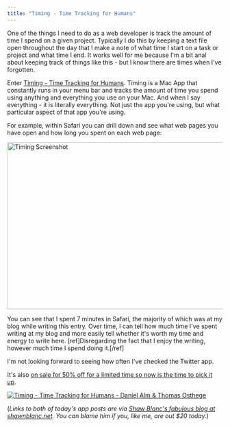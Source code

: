 ```yaml
---
title: "Timing - Time Tracking for Humans"
---
```

<p>One of the things I need to do as a web developer is track the amount of time I spend on a given project. Typically I do this by keeping a text file open throughout the day that I make a note of what time I start on a task or project and what time I end. It works well for me because I'm a bit anal about keeping track of things like this - but I know there are times when I've forgotten.</p>
<p>Enter <a href="https://click.linksynergy.com/fs-bin/stat?id=6PFrOqNV4B8&offerid=146261&type=3&subid=0&tmpid=1826&RD_PARM1=http%253A%252F%252Fitunes.apple.com%252Fca%252Fapp%252Ftiming-time-tracking-for-humans%252Fid431511738%253Fmt%253D12%2526uo%253D4%2526partnerId%253D30" target="itunes_store">Timing - Time Tracking for Humans</a>. Timing is a Mac App that constantly runs in your menu bar and tracks the amount of time you spend using anything and everything you use on your Mac. And when I say everything - it is literally everything. Not just the app you're using, but what particular aspect of that app you're using.</p>
<p>For example, within Safari you can drill down and see what web pages you have open and how long you spent on each web page:</p>
<p><img src="https://chrisenns.com/wp-content/uploads/2011/08/timing-screenshot.png" alt="Timing Screenshot" title="timing-screenshot" width="588" height="389" class="aligncenter size-full wp-image-19634" /></p>
<p>You can see that I spent 7 minutes in Safari, the majority of which was at my blog while writing this entry. Over time, I can tell how much time I've spent writing at my blog and more easily tell whether it's worth my time and energy to write here. [ref]Disregarding the fact that I enjoy the writing, however much time I spend doing it.[/ref]</p>
<p>I'm not looking forward to seeing how often I've checked the Twitter app.</p>
<p>It's also <a href="https://click.linksynergy.com/fs-bin/stat?id=6PFrOqNV4B8&offerid=146261&type=3&subid=0&tmpid=1826&RD_PARM1=http%253A%252F%252Fitunes.apple.com%252Fca%252Fapp%252Ftiming-time-tracking-for-humans%252Fid431511738%253Fmt%253D12%2526uo%253D4%2526partnerId%253D30" target="itunes_store">on sale for 50% off for a limited time so now is the time to pick it up</a>.</p>
<p><a href="https://click.linksynergy.com/fs-bin/stat?id=6PFrOqNV4B8&offerid=146261&type=3&subid=0&tmpid=1826&RD_PARM1=http%253A%252F%252Fitunes.apple.com%252Fca%252Fapp%252Ftiming-time-tracking-for-humans%252Fid431511738%253Fmt%253D12%2526uo%253D4%2526partnerId%253D30" target="itunes_store"><img src="https://ax.phobos.apple.com.edgesuite.net/images/web/linkmaker/badge_macappstore-lrg.gif" alt="Timing - Time Tracking for Humans - Daniel Alm & Thomas Osthege" style="border: 0;"/></a></p>
<p>(<em>Links to both of today's app posts are via <a href="https://shawnblanc.net/2011/08/timing-app/">Shaw Blanc's fabulous blog at shawnblanc.net</a>. You can blame him if you, like me, are out $20 today.</em>)</p>
